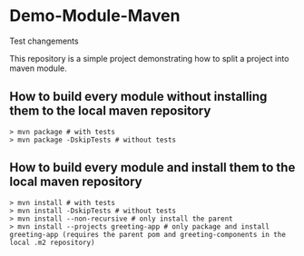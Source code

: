 # Demo-Module-Maven
Test changements

This repository is a simple project demonstrating how to split a project into maven module.

## How to build every module without installing them to the local maven repository

```
> mvn package # with tests
> mvn package -DskipTests # without tests
```

## How to build every module and install them to the local maven repository

```
> mvn install # with tests
> mvn install -DskipTests # without tests
> mvn install --non-recursive # only install the parent
> mvn install --projects greeting-app # only package and install greeting-app (requires the parent pom and greeting-components in the local .m2 repository)
```


